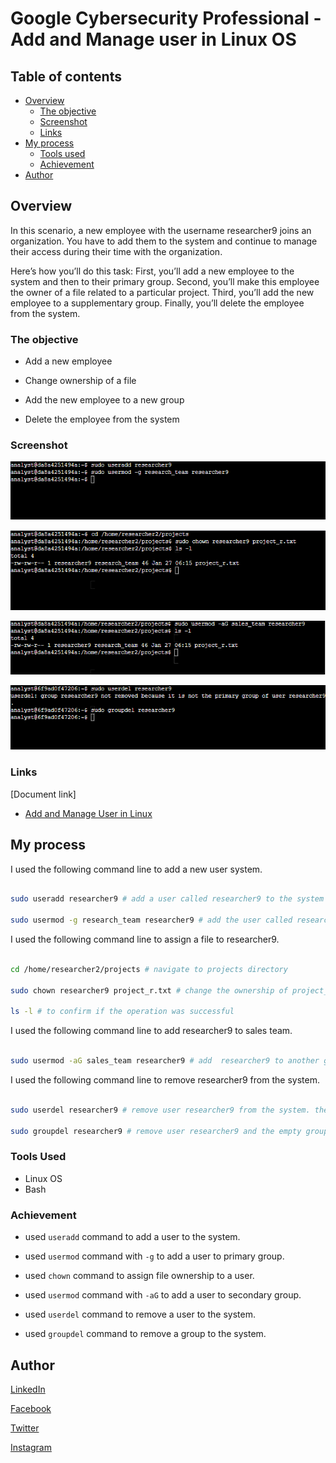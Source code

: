 # Google Cybersecurity Professional - Add and Manage user in Linux OS

## Table of contents

- [Overview](#overview)
  - [The objective](#the-objective)
  - [Screenshot](#screenshot)
  - [Links](#links)
- [My process](#my-process)
  - [Tools used](#tools-used)
  - [Achievement](#achievement)
- [Author](#author)

## Overview

In this scenario, a new employee with the username researcher9 joins an organization. You have to add them to the system and continue to manage their access during their time with the organization.

Here’s how you’ll do this task: First, you’ll add a new employee to the system and then to their primary group. Second, you’ll make this employee the owner of a file related to a particular project. Third, you’ll add the new employee to a supplementary group. Finally, you’ll delete the employee from the system.

### The objective

- Add a new employee

- Change ownership of a file

- Add the new employee to a new group

- Delete the employee from the system

### Screenshot

![useradd command line](../Image/Manage%20authorization/useradd.png)

![chown command line](../Image/Manage%20authorization/chown.png)

![usermod command line](../Image/Manage%20authorization/usermod.png)

![userdel command line](../Image/Manage%20authorization/userdel.png)

### Links

[Document link]

- [Add and Manage User in Linux](https://docs.google.com/document/d/1aChVIUYe0wAcs3NSJngL8JWF6FeuouI5gCUIA0LqdCw/edit?usp=drive_link)

## My process

I used the following command line to add a new user system.

```bash

sudo useradd researcher9 # add a user called researcher9 to the system

sudo usermod -g research_team researcher9 # add the user called researcher9 to a group called research_team

```

I used the following command line to assign a file to researcher9.

```bash

cd /home/researcher2/projects # navigate to projects directory

sudo chown researcher9 project_r.txt # change the ownership of project_r.txt file to researcher9

ls -l # to confirm if the operation was successful

```

I used the following command line to add researcher9 to sales team.

```bash

sudo usermod -aG sales_team researcher9 # add  researcher9 to another group called sales_team. -a is used to ensure that user researcher9 is added to sales_team without been remove from research_team, G is used to add a user to secondary group

```

I used the following command line to remove researcher9 from the system.

```bash

sudo userdel researcher9 # remove user researcher9 from the system. the operation was not successful because the user is the only member of that group. Then the next command line was used

sudo groupdel researcher9 # remove user researcher9 and the empty group

```

### Tools Used

- Linux OS
- Bash

### Achievement

- used ``` useradd ``` command to add a user to the system.

- used ``` usermod ``` command with ``` -g ``` to add a user to primary group.

- used ``` chown ``` command to assign file ownership to a user.

- used ``` usermod ``` command with ``` -aG ``` to add a user to secondary group.

- used ``` userdel ``` command to remove a user to the system.

- used ``` groupdel ``` command to remove a group to the system.

## Author

[LinkedIn](www.linkedin.com/in/olagoke-holo)

[Facebook](https://web.facebook.com/olagoke.holo.3/)

[Twitter](https://twitter.com/olarragoken)

[Instagram](https://www.instagram.com/holoolagoke/)
